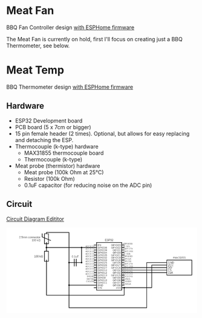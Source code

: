 # Meat Fan
BBQ Fan Controller design [with ESPHome firmware](meat-fan.yaml)

The Meat Fan is currently on hold, first I'll focus on creating just a BBQ Thermometer, see below.

# Meat Temp
BBQ Thermometer design [with ESPHome firmware](meat-temp.yaml)

## Hardware
- ESP32 Development board
- PCB board (5 x 7cm or bigger)
- 15 pin female header (2 times). Optional, but allows for easy replacing and detaching the ESP.
- Thermocouple (k-type) hardware 
    - MAX31855 thermocouple board
    - Thermocouple (k-type)
- Meat probe (thermistor) hardware
    - Meat probe (100k Ohm at 25°C)
    - Resistor (100k Ohm)
    - 0.1uF capacitor (for reducing noise on the ADC pin)

## Circuit
[Circuit Diagram Edititor](https://www.circuit-diagram.org/editor/c/9313d815a8be4280a69bf171004afa7a)

![Circuit](circuit.png)